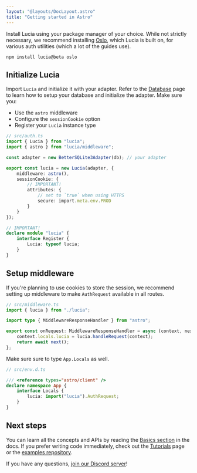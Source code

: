 ```yaml
---
layout: "@layouts/DocLayout.astro"
title: "Getting started in Astro"
---
```


Install Lucia using your package manager of your choice. While not strictly necessary, we recommend installing [Oslo](https://oslo.js.org), which Lucia is built on, for various auth utilities (which a lot of the guides use).

```
npm install lucia@beta oslo
```

## Initialize Lucia

Import `Lucia` and initialize it with your adapter. Refer to the [Database](/database) page to learn how to setup your database and initialize the adapter. Make sure you:

- Use the `astro` middleware
- Configure the `sessionCookie` option
- Register your `Lucia` instance type

```ts
// src/auth.ts
import { Lucia } from "lucia";
import { astro } from "lucia/middleware";

const adapter = new BetterSQLite3Adapter(db); // your adapter

export const lucia = new Lucia(adapter, {
	middleware: astro(),
	sessionCookie: {
		// IMPORTANT!
		attributes: {
			// set to `true` when using HTTPS
			secure: import.meta.env.PROD
		}
	}
});

// IMPORTANT!
declare module "lucia" {
	interface Register {
		Lucia: typeof lucia;
	}
}
```

## Setup middleware

If you're planning to use cookies to store the session, we recommend setting up middleware to make `AuthRequest` available in all routes.

```ts
// src/middleware.ts
import { lucia } from "./lucia";

import type { MiddlewareResponseHandler } from "astro";

export const onRequest: MiddlewareResponseHandler = async (context, next) => {
	context.locals.lucia = lucia.handleRequest(context);
	return await next();
};
```

Make sure sure to type `App.Locals` as well.

```ts
// src/env.d.ts

/// <reference types="astro/client" />
declare namespace App {
	interface Locals {
		lucia: import("lucia").AuthRequest;
	}
}
```

## Next steps

You can learn all the concepts and APIs by reading the [Basics section](/basics/sessions) in the docs. If you prefer writing code immediately, check out the [Tutorials](/tutorials) page or the [examples repository](/https://github.com/lucia-auth/examples).

If you have any questions, [join our Discord server](https://discord.com/invite/PwrK3kpVR3)!
